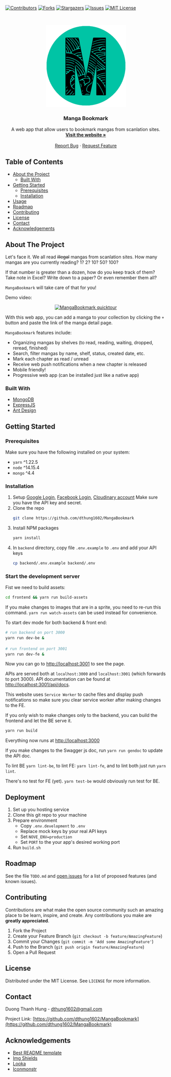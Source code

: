 <!-- README template from https://github.com/dthung1602/MangaBookmark -->


[![Contributors][contributors-shield]][contributors-url]
[![Forks][forks-shield]][forks-url]
[![Stargazers][stars-shield]][stars-url]
[![Issues][issues-shield]][issues-url]
[![MIT License][license-shield]][license-url]

<!-- PROJECT LOGO -->
<br />
<p align="center">
  <a href="https://github.com/dthung1602/MangaBookmark">
    <img src="https://raw.githubusercontent.com/dthung1602/MangaBookmark/master/logo.png" alt="MB" width="251" height="256">
  </a>

  <h3 align="center">Manga Bookmark</h3>

  <p align="center">
    A web app that allow users to bookmark mangas from scanlation sites.
    <br />
    <a href="https://manga--bookmark.appspot.com/"><strong>Visit the website »</strong></a>
    <br />
    <br />
    <a href="https://github.com/dthung1602/MangaBookmark/issues">Report Bug</a>
    ·
    <a href="https://github.com/dthung1602/MangaBookmark/issues">Request Feature</a>
  </p>
</p>



<!-- TABLE OF CONTENTS -->
## Table of Contents

* [About the Project](#about-the-project)
  * [Built With](#built-with)
* [Getting Started](#getting-started)
  * [Prerequisites](#prerequisites)
  * [Installation](#installation)
* [Usage](#usage)
* [Roadmap](#roadmap)
* [Contributing](#contributing)
* [License](#license)
* [Contact](#contact)
* [Acknowledgements](#acknowledgements)



<!-- ABOUT THE PROJECT -->
## About The Project

Let's face it. We all read ~~illegal~~ mangas from scanlation sites.
How many mangas are you currently reading? 1? 2? 10? 50? 100?

If that number is greater than a dozen, how do you keep track of them?
Take note in Excel? Write down to a paper? Or even remember them all?

`MangaBookmark` will take care of that for you!

Demo video:

<p align="center">
  <a href="http://www.youtube.com/watch?v=sftVRbPcmoo">
    <img src="http://img.youtube.com/vi/sftVRbPcmoo/0.jpg" alt="MangaBookmark quicktour" width="480" height="360">
  </a>
</p>

With this web app, you can add a manga to your collection by 
clicking the `+` button and paste the link of the manga detail page.

`MangaBookmark` features include:
- Organizing mangas by shelves (to read, reading, waiting, dropped, reread, finished)
- Search, filter mangas by name, shelf, status, created date, etc.
- Mark each chapter as read / unread
- Receive web push notifications when a new chapter is released
- Mobile friendly!
- Progressive web app (can be installed just like a native app)

### Built With
* [MongoDB](https://www.mongodb.com/)
* [ExpressJS](https://expressjs.com/)
* [Ant Design](https://ant.design/)

<!-- GETTING STARTED -->
## Getting Started

### Prerequisites

Make sure you have the following installed on your system:
* `yarn` ^1.22.5
* `node` ^14.15.4
* `mongo` ^4.4

### Installation

1. Setup [Google Login](https://developers.google.com/identity/protocols/oauth2),
   [Facebook Login](https://developers.facebook.com/docs/facebook-login/),
   [Cloudinary account](https://cloudinary.com/)
Make sure you have the API key and secret.
2. Clone the repo
    ```sh
    git clone https://github.com/dthung1602/MangaBookmark
    ```
3. Install NPM packages
    ```sh
    yarn install
    ```
4. In `backend` directory, copy file `.env.example` to `.env` and add your API keys
    ```sh
    cp backend/.env.example backend/.env
    ```

### Start the development server

Fist we need to build assets:

```sh
cd frontend && yarn run build-assets
```

If you make changes to images that are in a sprite, you need to re-run this command.
`yarn run watch-assets` can be used instead for convenience.

To start dev mode for both backend & front end:

```sh
# run backend on port 3000
yarn run dev-be &

# run frontend on port 3001
yarn run dev-fe &
```

Now you can go to [http://localhost:3001](http://localhost:3001) to see the page.

APIs are served both at `localhost:3000` and `localhost:3001` (which forwards to port 3000).
API documentation can be found at [http://localhost:3001/api/docs](http://localhost:3001/api/docs).

This website uses `Service Worker` to cache files and display push notifications so make sure you clear service worker
after making changes to the FE.

If you only wish to make changes only to the backend, you can build the frontend and let the BE serve it.

```sh
yarn run build
```

Everything now runs at [http://localhost:3000](http://localhost:3000)

If you make changes to the Swagger js doc, run `yarn run gendoc` to update the API doc.

To lint BE `yarn lint-be`, to lint FE: `yarn lint-fe`, and to lint both just run `yarn lint`.

There's no test for FE (yet). `yarn test-be` would obviously run test for BE.

## Deployment

1. Set up you hosting service
2. Clone this git repo to your machine
3. Prepare environment
   - Copy `.env.development` to `.env`
   - Replace mock keys by your real API keys
   - Set `NOVE_ENV=production`
   - Set `PORT` to the your app's desired working port
4. Run `build.sh`


<!-- ROADMAP -->
## Roadmap

See the file `TODO.md` and [open issues](https://github.com/dthung1602/MangaBookmark/issues) for a list of proposed features (and known issues).



<!-- CONTRIBUTING -->
## Contributing

Contributions are what make the open source community such an amazing place to be learn, inspire, and create. Any contributions you make are **greatly appreciated**.

1. Fork the Project
2. Create your Feature Branch (`git checkout -b feature/AmazingFeature`)
3. Commit your Changes (`git commit -m 'Add some AmazingFeature'`)
4. Push to the Branch (`git push origin feature/AmazingFeature`)
5. Open a Pull Request



<!-- LICENSE -->
## License

Distributed under the MIT License. See `LICENSE` for more information.



<!-- CONTACT -->
## Contact

Duong Thanh Hung - [dthung1602@gmail.com](mailto:dthung1602@gmail.com)

Project Link: [https://github.com/dthung1602/MangaBookmark](https://github.com/dthung1602/MangaBookmark)



<!-- ACKNOWLEDGEMENTS -->
## Acknowledgements
* [Best README template](https://github.com/othneildrew/Best-README-Template)
* [Img Shields](https://shields.io)
* [Looka](https://looka.com/)
* [Iconmonstr](https://iconmonstr.com/)






<!-- MARKDOWN LINKS & IMAGES -->
<!-- https://www.markdownguide.org/basic-syntax/#reference-style-links -->
[contributors-shield]: https://img.shields.io/github/contributors/dthung1602/MangaBookmark.svg?style=flat-square
[contributors-url]: https://github.com/dthung1602/MangaBookmark/graphs/contributors
[forks-shield]: https://img.shields.io/github/forks/dthung1602/MangaBookmark.svg?style=flat-square
[forks-url]: https://github.com/dthung1602/MangaBookmark/network/members
[stars-shield]: https://img.shields.io/github/stars/dthung1602/MangaBookmark.svg?style=flat-square
[stars-url]: https://github.com/dthung1602/MangaBookmark/stargazers
[issues-shield]: https://img.shields.io/github/issues/dthung1602/MangaBookmark.svg?style=flat-square
[issues-url]: https://github.com/dthung1602/MangaBookmark/issues
[license-shield]: https://img.shields.io/github/license/dthung1602/MangaBookmark.svg?style=flat-square
[license-url]: https://github.com/dthung1602/MangaBookmark/blob/master/LICENSE

